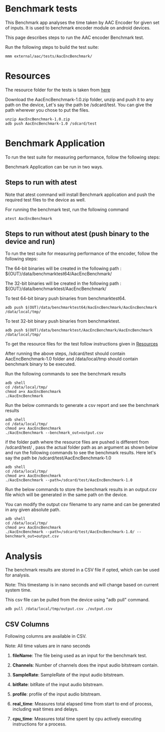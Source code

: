 # Benchmark tests

This Benchmark app analyses the time taken by AAC Encoder for given set of inputs. It is used to benchmark encoder module on android devices.

This page describes steps to run the AAC encoder Benchmark test.

Run the following steps to build the test suite:
```
mmm external/aac/tests/AacEncBenchmark/
```

# Resources
The resource folder for the tests is taken from [here](https://dl.google.com/android-unittest/media/external/aac/tests/AacEncBenchmark/AacEncBenchmark-1.0.zip)

Download the AacEncBenchmark-1.0.zip folder, unzip and push it to any path on the device, Let's say the path be /sdcard/test. You can give the path wherever you chose to put the files.

```
unzip AacEncBenchmark-1.0.zip
adb push AacEncBenchmark-1.0 /sdcard/test
```

# <a name="BenchmarkApplication"></a> Benchmark Application
To run the test suite for measuring performance, follow the following steps:

Benchmark Application can be run in two ways.

## Steps to run with atest
Note that atest command will install Benchmark application and push the required test files to the device as well.

For running the benchmark test, run the following command
```
atest AacEncBenchmark
```

## Steps to run without atest (push binary to the device and run)

To run the test suite for measuring performance of the encoder, follow the following steps:

The 64-bit binaries will be created in the following path : ${OUT}/data/benchmarktest64/AacEncBenchmark/

The 32-bit binaries will be created in the following path : ${OUT}/data/benchmarktest/AacEncBenchmark/

To test 64-bit binary push binaries from benchmarktest64.

```
adb push $(OUT)/data/benchmarktest64/AacEncBenchmark/AacEncBenchmark /data/local/tmp/
```

To test 32-bit binary push binaries from benchmarktest.

```
adb push $(OUT)/data/benchmarktest/AacEncBenchmark/AacEncBenchmark /data/local/tmp/
```

To get the resource files for the test follow instructions given in [Resources](#Resources)

After running the above steps, /sdcard/test should contain AacEncBenchmark-1.0 folder and /data/local/tmp should contain benchmark binary to be executed.

Run the following commands to see the benchmark results
```
adb shell
cd /data/local/tmp/
chmod a+x AacEncBenchmark
./AacEncBenchmark
```

Run the below commands to generate a csv report and see the benchmark results
```
adb shell
cd /data/local/tmp/
chmod a+x AacEncBenchmark
./AacEncBenchmark --benchmark_out=output.csv
```

if the folder path where the resource files are pushed is different from /sdcard/test/ , pass the actual folder path as an argument as shown below and run the following commands to see the benchmark results. Here let's say the path be /sdcard/test/AacEncBenchmark-1.0
```
adb shell
cd /data/local/tmp/
chmod a+x AacEncBenchmark
./AacEncBenchmark --path=/sdcard/test/AacEncBenchmark-1.0
```

Run the below commands to store the benchmark results in an output.csv file which will be generated in the same path on the device.

You can modify the output csv filename to any name and can be generated in any given absolute path.
```
adb shell
cd /data/local/tmp/
chmod a+x AacEncBenchmark
./AacEncBenchmark --path=/sdcard/test/AacEncBenchmark-1.0/ --benchmark_out=output.csv
```

# Analysis

The benchmark results are stored in a CSV file if opted, which can be used for analysis.

Note: This timestamp is in nano seconds and will change based on current system time.

This csv file can be pulled from the device using "adb pull" command.
```
adb pull /data/local/tmp/output.csv ./output.csv
```

## CSV Columns
Following columns are available in CSV.

Note: All time values are in nano seconds

1. **fileName**: The file being used as an input for the benchmark test.

2. **Channels**: Number of channels does the input audio bitstream contain.

3. **SampleRate**: SampleRate of the input audio bitstream.

4. **bitRate**: bitRate of the input audio bitstream.

5. **profile**: profile of the input audio bitstream.

6. **real_time**: Measures total elapsed time  from start to end of process, including wait times and delays.

7. **cpu_time**: Measures total time spent by cpu actively executing instructions for a process.
